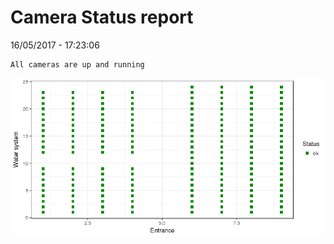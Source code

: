 Camera Status report
================
16/05/2017 - 17:23:06

    All cameras are up and running

![](camreport_files/figure-markdown_github/unnamed-chunk-2-1.png)
